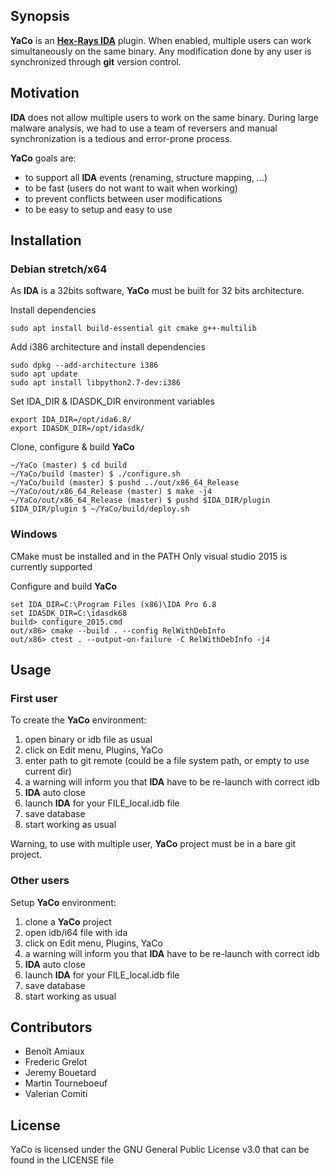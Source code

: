## Synopsis
**YaCo** is an [**Hex-Rays IDA**](https://www.hex-rays.com/products/ida/) plugin.
When enabled, multiple users can work simultaneously on the same binary.
Any modification done by any user is synchronized through **git** version control.

## Motivation
**IDA** does not allow multiple users to work on the same binary.
During large malware analysis, we had to use a team of reversers and manual synchronization is a tedious and error-prone process. 

**YaCo** goals are:

  * to support all **IDA** events (renaming, structure mapping, ...)
  * to be fast (users do not want to wait when working)
  * to prevent conflicts between user modifications
  * to be easy to setup and easy to use

## Installation

### Debian stretch/x64
As **IDA** is a 32bits software, **YaCo** must be built for 32 bits architecture.

Install dependencies
```
sudo apt install build-essential git cmake g++-multilib
```

Add i386 architecture and install dependencies
```
sudo dpkg --add-architecture i386
sudo apt update
sudo apt install libpython2.7-dev:i386
```

Set IDA_DIR & IDASDK_DIR environment variables
```
export IDA_DIR=/opt/ida6.8/
export IDASDK_DIR=/opt/idasdk/
```

Clone, configure & build **YaCo**
```
~/YaCo (master) $ cd build
~/YaCo/build (master) $ ./configure.sh
~/YaCo/build (master) $ pushd ../out/x86_64_Release
~/YaCo/out/x86_64_Release (master) $ make -j4
~/YaCo/out/x86_64_Release (master) $ pushd $IDA_DIR/plugin
$IDA_DIR/plugin $ ~/YaCo/build/deploy.sh
```

### Windows

CMake must be installed and in the PATH
Only visual studio 2015 is currently supported

Configure and build **YaCo**
```
set IDA_DIR=C:\Program Files (x86)\IDA Pro 6.8
set IDASDK_DIR=C:\idasdk68
build> configure_2015.cmd
out/x86> cmake --build . --config RelWithDebInfo
out/x86> ctest . --output-on-failure -C RelWithDebInfo -j4
```

## Usage

### First user
To create the **YaCo** environment:

  1. open binary or idb file as usual
  2. click on Edit menu, Plugins, YaCo
  3. enter path to git remote (could be a file system path, or empty to use current dir)
  4. a warning will inform you that **IDA** have to be re-launch with correct idb
  5. **IDA** auto close
  6. launch **IDA** for your FILE_local.idb file
  7. save database
  8. start working as usual

Warning, to use with multiple user, **YaCo** project must be in a bare git project.

### Other users
Setup **YaCo** environment:

  1. clone a **YaCo** project
  2. open idb/i64 file with ida
  3. click on Edit menu, Plugins, YaCo
  4. a warning will inform you that **IDA** have to be re-launch with correct idb
  5. **IDA** auto close
  6. launch **IDA** for your FILE_local.idb file
  7. save database
  8. start working as usual


## Contributors

  * Benoît Amiaux
  * Frederic Grelot
  * Jeremy Bouetard
  * Martin Tourneboeuf
  * Valerian Comiti

## License

YaCo is licensed under the GNU General Public License v3.0 that can be found in the LICENSE file
